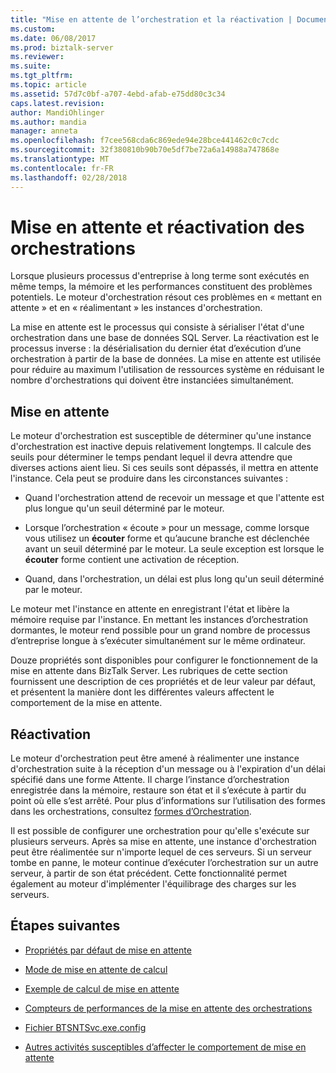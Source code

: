 ```yaml
---
title: "Mise en attente de l’orchestration et la réactivation | Documents Microsoft"
ms.custom: 
ms.date: 06/08/2017
ms.prod: biztalk-server
ms.reviewer: 
ms.suite: 
ms.tgt_pltfrm: 
ms.topic: article
ms.assetid: 57d7c0bf-a707-4ebd-afab-e75dd80c3c34
caps.latest.revision: 
author: MandiOhlinger
ms.author: mandia
manager: anneta
ms.openlocfilehash: f7cee568cda6c869ede94e28bce441462c0c7cdc
ms.sourcegitcommit: 32f380810b90b70e5df7be72a6a14988a747868e
ms.translationtype: MT
ms.contentlocale: fr-FR
ms.lasthandoff: 02/28/2018
---
```

# <a name="orchestration-dehydration-and-rehydration"></a>Mise en attente et réactivation des orchestrations
Lorsque plusieurs processus d'entreprise à long terme sont exécutés en même temps, la mémoire et les performances constituent des problèmes potentiels. Le moteur d'orchestration résout ces problèmes en « mettant en attente » et en « réalimentant » les instances d'orchestration.  
  
 La mise en attente est le processus qui consiste à sérialiser l'état d'une orchestration dans une base de données SQL Server. La réactivation est le processus inverse : la désérialisation du dernier état d’exécution d’une orchestration à partir de la base de données. La mise en attente est utilisée pour réduire au maximum l'utilisation de ressources système en réduisant le nombre d'orchestrations qui doivent être instanciées simultanément.  
  
## <a name="dehydration"></a>Mise en attente  
 Le moteur d'orchestration est susceptible de déterminer qu'une instance d'orchestration est inactive depuis relativement longtemps. Il calcule des seuils pour déterminer le temps pendant lequel il devra attendre que diverses actions aient lieu. Si ces seuils sont dépassés, il mettra en attente l'instance. Cela peut se produire dans les circonstances suivantes :  
  
-   Quand l'orchestration attend de recevoir un message et que l'attente est plus longue qu'un seuil déterminé par le moteur.  
  
-   Lorsque l’orchestration « écoute » pour un message, comme lorsque vous utilisez un **écouter** forme et qu’aucune branche est déclenchée avant un seuil déterminé par le moteur. La seule exception est lorsque le **écouter** forme contient une activation de réception.  
  
-   Quand, dans l'orchestration, un délai est plus long qu'un seuil déterminé par le moteur.  
  
 Le moteur met l'instance en attente en enregistrant l'état et libère la mémoire requise par l'instance. En mettant les instances d’orchestration dormantes, le moteur rend possible pour un grand nombre de processus d’entreprise longue à s’exécuter simultanément sur le même ordinateur.  
  
 Douze propriétés sont disponibles pour configurer le fonctionnement de la mise en attente dans BizTalk Server. Les rubriques de cette section fournissent une description de ces propriétés et de leur valeur par défaut, et présentent la manière dont les différentes valeurs affectent le comportement de la mise en attente.  
  
## <a name="rehydration"></a>Réactivation  
 Le moteur d'orchestration peut être amené à réalimenter une instance d'orchestration suite à la réception d'un message ou à l'expiration d'un délai spécifié dans une forme Attente. Il charge l’instance d’orchestration enregistrée dans la mémoire, restaure son état et il s’exécute à partir du point où elle s’est arrêté. Pour plus d’informations sur l’utilisation des formes dans les orchestrations, consultez [formes d’Orchestration](../core/orchestration-shapes.md).  
  
 Il est possible de configurer une orchestration pour qu'elle s'exécute sur plusieurs serveurs. Après sa mise en attente, une instance d'orchestration peut être réalimentée sur n'importe lequel de ces serveurs. Si un serveur tombe en panne, le moteur continue d’exécuter l’orchestration sur un autre serveur, à partir de son état précédent. Cette fonctionnalité permet également au moteur d'implémenter l'équilibrage des charges sur les serveurs.  
  
## <a name="next-steps"></a>Étapes suivantes
  
-   [Propriétés par défaut de mise en attente](../core/dehydration-default-properties.md)  
  
-   [Mode de mise en attente de calcul](../core/how-to-calculate-dehydration.md)  
  
-   [Exemple de calcul de mise en attente](../core/sample-dehydration-calculation.md)  
  
-   [Compteurs de performances de la mise en attente des orchestrations](../core/orchestration-dehydration-performance-counters.md)  
  
-   [Fichier BTSNTSvc.exe.config](../core/btsntsvc-exe-config-file.md)  
  
-   [Autres activités susceptibles d’affecter le comportement de mise en attente](../core/other-activities-that-can-affect-dehydration-behavior.md)